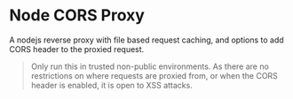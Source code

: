 # Node CORS Proxy
A nodejs reverse proxy with file based request caching, and options to add CORS header to the proxied request.

> Only run this in trusted non-public environments. As there are no restrictions on where requests are proxied from, or when the CORS header is enabled, it is open to XSS attacks.